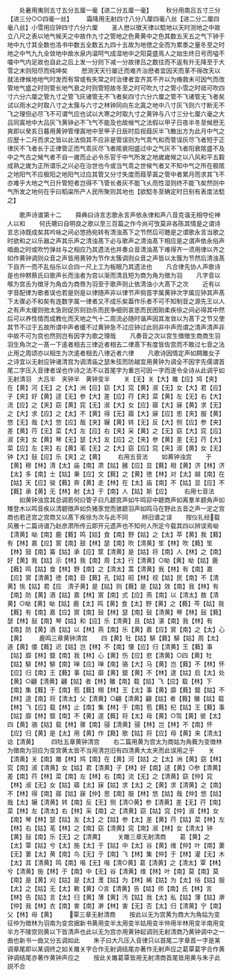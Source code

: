 <!-- { "loadSidebar": true } -->
　　处暑用夷则五寸五分五厘一毫【进二分五厘一毫】
　　秋分用南吕五寸三分【进三分○○四毫一丝】
　　霜降用无射四寸八分八厘四毫八丝【进二分二厘四毫八丝】小雪用应钟四寸六分六厘
　　圣人厯以徴天律以騐地以天时测地之中故立八尺之表以地气候天之中故作九寸之管地之色黄黄中之色其数五天五之气下钟于地中九寸其全数也洛书中数五全数五九四十五故为地徳之全而为累黍之量冬至之时地之中气九九全敛地中故水泉内温呵气成湿地中之阳莫盛焉人之始生终日号而嗌不嗄中气内足故也自此之后上发一分则下减一分故律吕之数往而不返有升无降至于大雪之末则阳尽而纯坤矣
　　厯测天天行屡迁而难齐治厯者宜因天而革不得改天以就法律候地地气时发而有常或有失常之时治律者宜齐其不齐以为脩救未可因气而改管地气盛之时则管长地气衰之时则管短故冬至之时可吹九寸之管小雪之时祗可吹四寸六分六厘之管九寸之管飞灰诸管无不飞者矣四寸六分六厘之管不飞诸管无飞者矣试以雨水之时取八寸之太簇与六寸之林钟同向东北寘之地中八寸灰飞则六寸断无不飞之理但必尽飞不可谓气应也试以大寒之时取九寸之黄钟与八寸三分七厘六毫之大吕同寘地中大吕灰飞黄钟必不飞气不能及也故候气之法假以甲子日夜半冬至候厯无爽即以癸亥日暮用黄钟管埋寘地中至甲子日辰时启视葭灰半飞散出方为此月中气之应歴十二月而求之皆以此法倘其不应非是管误则为气乖气和而管误灰尽飞者短于正律灰不飞者长于正律管正而气乖灰尽飞者隂衰阳盛过中之气灰不飞者阳衰隂盛不及中之气古之候气者不自一嵗而止必令乐官于中气所发之地嵗嵗候之以八风和平五糓成熟之嵗为正所谓乐之兴必在治世也今或当气乖之世候气者又不知中气之所在极隂之地阳气不应极阳之地阳气过应其管又分寸失度而葭莩寘之管中者累月而求其飞不亦难乎大地之气日升管短者岂得不飞管长者灰不能飞乆而性湿则终不能飞矣然则中气所发之地何在乎曰稻粱所产人民所聚则其地也【欲騐冬至确定时日别有表度法騐之】

　　歌声诗谱第十二
　　舜典曰诗言志歌永言声依永律和声八音克谐无相夺伦神人以和
　　何氏瑭曰自明良之歌以至三百篇之作今尚可攷莫非各陈其情是之谓诗言志诗既成矣其吟咏之间必悠扬宛转有清浊髙下之节然后可聴是之谓歌永言当歌之时欲和之以乐器之声其乐声之清浊髙下必与歌声之清浊髙下相应是之谓声依永俗声唱曲之时或吹竹弹丝与之相应乃其遗法也并奏众音清浊髙下难得齐一须用律以齐之如作黄钟调则众音之声皆用黄钟为节作太簇调则众音之声皆以太簇为节然后清浊髙下自齐一而不乱俗乐以合四一尺上工为板眼乃其遗法也
　　凡合律先协人声歌诗是也仲黙蔡氏曰歌声长而浊者为宫以渐而清且短为商为角为徴为羽
　　凡字音以喉为宫舌为徴牙为角齿为商唇为羽至于歌声则止依清浊小大髙下之次
　　近有以字音配律为歌者误也若是则是以律随声非以律节声倘首字属黄钟次字属应钟其声髙下太骤必不和矣有连数字属一律者又不成乐矣葢作乐者不可不知制音之源先王以人之有声太缓则弛太急则促厉则劲杀而民争细则哀思而民困刚柔疾徐之间必得其中然后可以养性情而成教化而天地之气十二周流必随时谐声因其发敛以为髙下之节又使其节不过于五故所谓中声者缓不过黄钟急不过应钟过此则非中声而谓之清声清声非中故不可为宫也然则岂有因字为歌之理哉
　　凡奏音之次以宫生徴徴生商商生羽羽生角次之一髙一下逺者相去三律近者相去二律髙下有度皆佐宫而不敢过七音之法止用之周颂亦以相生为次逺者相去八律近者六律
　　凡歌诗因情定声如闗雎女子之诗宜以无射应钟诸清宫为调清庙之瑟朱弦而防越宜用黄钟为调全不因字先儒谓首尾二字压入音律者误也作诗之法不以首尾字为重岂可因一字而遂令全诗从此调乎如无射清羽　大吕半　夹钟半　黄钟变半
　　关【无】关【大】雎【应】鸠【夹】在【黄】河【无】之【大】洲【应】窈【大】窕【黄】淑【无】女【大】君【应】子【夹】好【黄】逑【无】参【大】差【应】荇【夹】菜【黄】左【无】右【大】流【应】之【夹】窈【黄】窕【无】淑【大】女【应】寤【大】寐【黄】求【无】之【大】求【应】之【太】不【黄】得【无】寤【大】寐【应】思【夹】服【黄】悠【无】哉【大】悠【应】哉【夹】辗【黄】转【无】反【大】侧【应】参【夹】差【黄】荇【无】菜【大】左【应】右【夹】采【黄】之【无】窈【大】窕【应】淑【夹】女【黄】琴【无】瑟【大】友【应】之【夹】参【黄】差【无】荇【大】菜【应】左【夹】右【黄】芼【无】之【大】窈【应】窕【夹】淑【黄】女【无】钟【大】鼔【应】乐【夹】之【黄】
　　右用五音法
　　如黄钟浊宫
　　于【黄】穆【林】清【太】庙【南】肃【姑】雝【应】显【蕤】相【黄】济【林】济【太】多【南】士【姑】秉【应】文【蕤】之【黄】徳【林】对【太】越【南】在【姑】天【应】骏【蕤】奔【黄】走【林】在【太】庙【南】不【姑】显【应】不【蕤】承【黄】无【林】射【太】于【南】人【姑】斯【应】
　　右用七音法
　　如黄钟浊宫其总调若何曰管子曰凡聼宫声如牛鸣窌中聼商声如离羣羊聼角声如雉登木以鸣音疾以清聼徴声如负猪豕觉而骇聼羽声如鸣马在野此五音之声一定之宫商也若还宫之宫商又以髙下疾徐为次与此不同
　　辨旧谱之误
　　按仪礼经载风雅十二篇诗谱乃赵彦肃所传云即开元遗声也不知何人所定今载其四以辨误焉呦【清黄】呦【南】鹿【蕤】鸣【姑】食【南】野【姑】之【太】苹【黄】我【蕤】有【林】嘉【应】賔【南】鼓【林】瑟【南】吹【清黄】笙【林】吹【蕤】笙【林】鼓【南】簧【姑】承【应】筐【清黄】是【姑】将【南】人【林】之【南】好【黄】我【姑】示【林】我【南】周【太】行【清黄】○呦【黄】呦【姑】鹿【蕤】鸣【姑】食【林】野【南】之【清太】蒿【清黄】我【林】有【南】嘉【应】賔【清黄】徳【南】音【蕤】孔【姑】昭【林】视【姑】民【南】不【清黄】恌【姑】君【应　清子黄】是【姑】则【蕤】是【姑】效【南】我【林】有【南】防【黄】酒【姑】嘉【林】賔【南】式【应】燕【南】以【清太】敖【清黄】○呦【黄】呦【姑】鹿【太】鸣【黄】食【太】野【黄】之【蕤】芩【姑】我【蕤】有【南】嘉【应】賔【南】鼔【林】瑟【南】鼔【清黄】琴【林】鼔【蕤】瑟【林】鼔【南】琴【姑】和【应】乐【清黄】且【姑】湛【南】我【林】有【南】防【黄】酒【姑】以【林】燕【南】乐【黄】嘉【应】賔【南】之【太】心【黄】
　　鹿鸣三章黄钟清宫
　　四【黄】牡【姑】騑【蕤】騑【姑】周【太】道【黄】倭【蕤】迟【姑】岂【林】不【南】懐【应】归【清黄】王【蕤】事【姑】靡【林】盬【南】我【林】心【黄】伤【应】悲【清黄】○四【黄】牡【姑】騑【林】騑【南】啴【应】啴【南】骆【大】马【黄】岂【蕤】不【林】怀【应】归【南】王【蕤】事【姑】靡【黄】盬【黄】不【林】遑【姑】启【太】处【黄】○翩【清黄】翩【姑】者【林】鵻【南】载【姑】飞【应】载【林】下【南】集【蕤】于【南】苞【蕤】栩【林】王【太】事【黄】靡【蕤】盬【姑】不【林】遑【南】将【清太】父【清黄】○翩【清黄】翩【姑】者【蕤】鵻【姑】载【林】飞【应】载【林】止【南】集【林】于【南】苞【蕤】杞【姑】王【蕤】事【姑】靡【林】盬【南】不【黄】遑【蕤】将【太】母【黄】○驾【黄】彼【太】四【黄】骆【姑】载【林】骤【南】骎【清黄】骎【林】岂【林】不【南】怀【应】归【黄】是【太】用【黄】作【蕤】歌【姑】将【应】母【黄】来【清太】谂【清黄】
　　四牡五章黄钟清宫
　　右二篇用黄为宫太为商姑为角蕤为变徴林为徴南为羽应为变宫黄太皆不当用清岂旧有四清黄大太夹而此误用之乎
　　关【清黄】关【南】雎【林】鸠【南】在【黄】河【姑】之【太】洲【黄】窈【林】窕【南】淑【清黄】女【姑】君【清黄】子【林】好【南】逑【黄】○参【清黄】差【南】荇【林】菜【南】左【林】右【南】流【无】之【清黄】窈【仲】窕【林】淑【无】女【姑】寤【太】寐【姑】求【太】之【黄】求【清黄】之【南】不【林】得【南】寤【姑】寐【仲】思【南】服【林】悠【姑】哉【仲】悠【姑】哉【太】辗【清黄】转【南】反【无】侧【清○黄】参【清黄】差【无】荇【南】菜【林】左【清太】右【林】采【南】之【清黄】窈【姑】窕【仲】淑【林】女【南】琴【林】瑟【姑】友【太】之【姑】参【太】差【黄】荇【姑】菜【林】左【林】右【姑】芼【林】之【南】窈【清黄】窕【南】淑【林】女【清太】钟【黄】鼔【南】乐【无】之【清黄】
　　关雎三章无射清商
　　葛【黄】之【太】覃【姑】兮【太】施【太】于【姑】中【太】谷【黄】维【仲】叶【南】萋【无】萋【太】黄【南】鸟【无】于【南】飞【林】集【仲】于【林】灌【无】木【太】其【清黄】鸣【南】喈【无】喈【清○黄】葛【清黄】之【清太】覃【林】兮【清黄】施【林】于【南】中【无】谷【清黄】维【林】叶【南】莫【南】莫【南】是【黄】刈【姑】是【太】濩【姑】为【林】絺【姑】为【太】绤【姑】服【太】之【姑】无【太】斁【黄】○言【清黄】告【姑】师【南】氏【林】言【林】告【姑】言【太】归【黄】薄【黄】汚【姑】我【太】私【姑】薄【姑】澣【仲】我【林】衣【南】害【南】澣【林】害【无】否【太】归【清黄】宁【南】父【林】母【黄】
　　覃三章无射清商
　　按此以无为宫黄为商大为角姑为变征仲为徴林为羽南为变宫据新书黄用变半太用变半姑用变半仲用半林用变半南用变半方不陵宫则黄以下皆清声也此以无为宫亦用黄钟起调则无射清商乃黄钟调中之一曲也新书一曲又分五调如此
　　朱子曰大凡压入音律只以首尾二字章首一字是某调章尾即以某调终之如关雎关字合作无射调结尾亦著作无射声应之葛覃葛字合作黄钟调结尾亦著作黄钟声应之
　　按此关雎葛覃皆用无射清商首尾皆用黄与朱子此説不合
